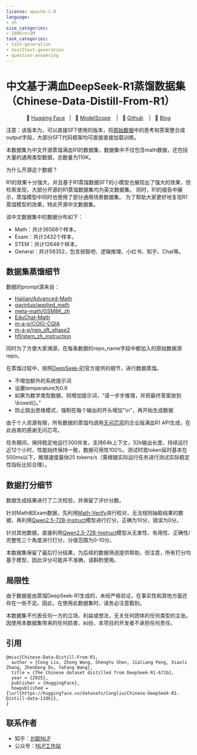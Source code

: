 ```yaml
---
license: apache-2.0
language:
- zh
size_categories:
- 100K<n<1M
task_categories:
- text-generation
- text2text-generation
- question-answering
---
```


# 中文基于满血DeepSeek-R1蒸馏数据集（Chinese-Data-Distill-From-R1）

<p align="center">
🤗 <a href="https://huggingface.co/datasets/Congliu/Chinese-DeepSeek-R1-Distill-data-110k">Hugging Face</a>&nbsp&nbsp | &nbsp&nbsp🤖 <a href="https://modelscope.cn/datasets/liucong/Chinese-DeepSeek-R1-Distill-data-110k">ModelScope</a> &nbsp&nbsp | &nbsp&nbsp🚀 <a href="https://github.com/YunwenTechnology/Chinese-Data-Distill-From-R1">Github</a> &nbsp&nbsp | &nbsp&nbsp📑 <a href="https://zhuanlan.zhihu.com/p/24430839729">Blog</a>
</p>

注意：该版本为，可以直接SFT使用的版本，将[原始数据](https://huggingface.co/datasets/Congliu/Chinese-DeepSeek-R1-Distill-data-110k)中的思考和答案整合成output字段，大部分SFT代码框架均可直接直接加载训练。

本数据集为中文开源蒸馏满血R1的数据集，数据集中不仅包含math数据，还包括大量的通用类型数据，总数量为110K。

为什么开源这个数据？

R1的效果十分强大，并且基于R1蒸馏数据SFT的小模型也展现出了强大的效果，但检索发现，大部分开源的R1蒸馏数据集均为英文数据集。 同时，R1的报告中展示，蒸馏模型中同时也使用了部分通用场景数据集。
为了帮助大家更好地复现R1蒸馏模型的效果，特此开源中文数据集。

该中文数据集中的数据分布如下：

- Math：共计36568个样本，
- Exam：共计2432个样本，
- STEM：共计12648个样本，
- General：共计58352，包含弱智吧、逻辑推理、小红书、知乎、Chat等。

## 数据集蒸馏细节

数据的prompt源来自：

- [Haijian/Advanced-Math](https://modelscope.cn/datasets/Haijian/Advanced-Math)
- [gavinluo/applied_math](https://modelscope.cn/datasets/gavinluo/applied_math)
- [meta-math/GSM8K_zh](https://huggingface.co/datasets/meta-math/GSM8K_zh)
- [EduChat-Math](https://github.com/ECNU-ICALK/EduChat-Math)
- [m-a-p/COIG-CQIA](https://huggingface.co/datasets/m-a-p/COIG-CQIA)
- [m-a-p/neo_sft_phase2](https://huggingface.co/datasets/m-a-p/neo_sft_phase2)
- [hfl/stem_zh_instruction](https://huggingface.co/datasets/hfl/stem_zh_instruction)

同时为了方便大家溯源，在每条数据的repo_name字段中都加入的原始数据源repo。

在蒸馏过程中，按照[DeepSeek-R1](https://github.com/deepseek-ai/DeepSeek-R1)官方提供的细节，进行数据蒸馏。

- 不增加额外的系统提示词
- 设置temperature为0.6
- 如果为数学类型数据，则增加提示词，“请一步步推理，并把最终答案放到 \boxed{}。”
- 防止跳出思维模式，强制在每个输出的开头增加"\n"，再开始生成数据

由于个人资源有限，所有数据的蒸馏均调用[无问芯穹](https://cloud.infini-ai.com/genstudio?source=knlpdis)的企业版满血R1 API生成，在此由衷的感谢无问芯穹。

任务期间，保持稳定地运行300并发，支持64k上下文，32k输出长度，持续运行近12个小时，性能始终保持一致，数据可用性100%。测试时首token延时基本在500ms以下，推理速度最快25 tokens/s（需根据实际运行任务进行测试实际稳定性指标比较合理）。

## 数据打分细节

数据生成结果进行了二次校验，并保留了评价分数。

针对Math和Exam数据，先利用[Math-Verify](https://github.com/huggingface/Math-Verify)进行校对，无法规则抽取结果的数据，再利用[Qwen2.5-72B-Instruct](https://huggingface.co/Qwen/Qwen2.5-72B-Instruct)模型进行打分，正确为10分，错误为0分。

针对其他数据，直接利用[Qwen2.5-72B-Instruct](https://huggingface.co/Qwen/Qwen2.5-72B-Instruct)模型从无害性、有用性、正确性/完整性三个角度进行打分，分值范围为0-10分。

本数据集保留了最后打分结果，为后续的数据筛选提供帮助，但注意，所有打分均基于模型，因此评分可能并不准确，请斟酌使用。

## 局限性

由于数据是由蒸馏DeepSeek-R1生成的，未经严格验证，在事实性和其他方面还存在一些不足。因此，在使用此数据集时，请务必注意甄别。

本数据集不代表任何一方的立场、利益或想法，无关任何团体的任何类型的主张。因使用本数据集带来的任何损害、纠纷，本项目的开发者不承担任何责任。

## 引用

```text
@misc{Chinese-Data-Distill-From-R1,
  author = {Cong Liu, Zhong Wang, ShengYu Shen, Jialiang Peng, Xiaoli Zhang, ZhenDong Du, YaFang Wang},
  title = {The Chinese dataset distilled from DeepSeek-R1-671b},
  year = {2025},
  publisher = {HuggingFace},
  howpublished = {\url{https://huggingface.co/datasets/Congliu/Chinese-DeepSeek-R1-Distill-data-110k}},
}
```

## 联系作者

- 知乎：[刘聪NLP](https://www.zhihu.com/people/LiuCongNLP)
- 公众号：[NLP工作站](images/image.png)